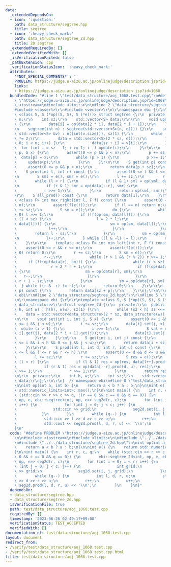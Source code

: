 ```yaml
---
data:
  _extendedDependsOn:
  - icon: ':question:'
    path: data_structure/segtree.hpp
    title: segtree
  - icon: ':heavy_check_mark:'
    path: data_structure/segtree_2d.hpp
    title: 2D segtree
  _extendedRequiredBy: []
  _extendedVerifiedWith: []
  _isVerificationFailed: false
  _pathExtension: cpp
  _verificationStatusIcon: ':heavy_check_mark:'
  attributes:
    '*NOT_SPECIAL_COMMENTS*': ''
    PROBLEM: https://judge.u-aizu.ac.jp/onlinejudge/description.jsp?id=1068
    links:
    - https://judge.u-aizu.ac.jp/onlinejudge/description.jsp?id=1068
  bundledCode: "#line 1 \"test/data_structure/aoj_1068.test.cpp\"\n#define PROBLEM\
    \ \"https://judge.u-aizu.ac.jp/onlinejudge/description.jsp?id=1068\"\n\n#include\
    \ <iostream>\n#include <limits>\n\n#line 2 \"data_structure/segtree.hpp\"\n\r\n\
    #include <cassert>\r\n#include <vector>\r\n\r\nnamespace ebi {\r\n\r\ntemplate\
    \ <class S, S (*op)(S, S), S (*e)()> struct segtree {\r\n  private:\r\n    int\
    \ n;\r\n    int sz;\r\n    std::vector<S> data;\r\n\r\n    void update(int i)\
    \ {\r\n        data[i] = op(data[2 * i], data[2 * i + 1]);\r\n    }\r\n\r\n  public:\r\
    \n    segtree(int n) : segtree(std::vector<S>(n, e())) {}\r\n    segtree(const\
    \ std::vector<S> &v) : n((int)v.size()), sz(1) {\r\n        while (sz < n) sz\
    \ *= 2;\r\n        data = std::vector<S>(2 * sz, e());\r\n        for (int i =\
    \ 0; i < n; i++) {\r\n            data[sz + i] = v[i];\r\n        }\r\n      \
    \  for (int i = sz - 1; i >= 1; i--) update(i);\r\n    }\r\n\r\n    void set(int\
    \ p, S x) {\r\n        assert(0 <= p && p < n);\r\n        p += sz;\r\n      \
    \  data[p] = x;\r\n        while (p > 1) {\r\n            p >>= 1;\r\n       \
    \     update(p);\r\n        }\r\n    }\r\n\r\n    S get(int p) const {\r\n   \
    \     assert(0 <= p && p < n);\r\n        return data[p + sz];\r\n    }\r\n\r\n\
    \    S prod(int l, int r) const {\r\n        assert(0 <= l && l <= r && r <= n);\r\
    \n        S sml = e(), smr = e();\r\n        l += sz;\r\n        r += sz;\r\n\
    \        while (l < r) {\r\n            if (l & 1) sml = op(sml, data[l++]);\r\
    \n            if (r & 1) smr = op(data[--r], smr);\r\n            l >>= 1;\r\n\
    \            r >>= 1;\r\n        }\r\n        return op(sml, smr);\r\n    }\r\n\
    \r\n    S all_prod() const {\r\n        return data[1];\r\n    }\r\n\r\n    template\
    \ <class F> int max_right(int l, F f) const {\r\n        assert(0 <= l && l <\
    \ n);\r\n        assert(f(e()));\r\n        if (l == n) return n;\r\n        l\
    \ += sz;\r\n        S sm = e();\r\n        do {\r\n            while (l % 2 ==\
    \ 0) l >>= 1;\r\n            if (!f(op(sm, data[l]))) {\r\n                while\
    \ (l < sz) {\r\n                    l = 2 * l;\r\n                    if (f(op(sm,\
    \ data[l]))) {\r\n                        sm = op(sm, data[l]);\r\n          \
    \              l++;\r\n                    }\r\n                }\r\n        \
    \        return l - sz;\r\n            }\r\n            sm = op(sm, data[l]);\r\
    \n            l++;\r\n        } while ((l & -l) != l);\r\n        return n;\r\n\
    \    }\r\n\r\n    template <class F> int min_left(int r, F f) const {\r\n    \
    \    assert(0 <= r && r <= n);\r\n        assert(f(e()));\r\n        if (r ==\
    \ 0) return 0;\r\n        r += sz;\r\n        S sm = e();\r\n        do {\r\n\
    \            r--;\r\n            while (r > 1 && (r % 2)) r >>= 1;\r\n       \
    \     if (!f(op(data[r], sm))) {\r\n                while (r < sz) {\r\n     \
    \               r = 2 * r + 1;\r\n                    if (f(op(data[r], sm)))\
    \ {\r\n                        sm = op(data[r], sm);\r\n                     \
    \   r--;\r\n                    }\r\n                }\r\n                return\
    \ r + 1 - sz;\r\n            }\r\n            sm = op(data[r], sm);\r\n      \
    \  } while ((r & -r) != r);\r\n        return 0;\r\n    }\r\n\r\n    S operator[](int\
    \ p) const {\r\n        return data[sz + p];\r\n    }\r\n};\r\n\r\n}  // namespace\
    \ ebi\r\n#line 2 \"data_structure/segtree_2d.hpp\"\n\r\n#line 5 \"data_structure/segtree_2d.hpp\"\
    \n\r\nnamespace ebi {\r\n\r\ntemplate <class S, S (*op)(S, S), S (*e)(), class\
    \ data_structure>\r\nstruct segtree_2d {\r\n  private:\r\n  public:\r\n    segtree_2d(int\
    \ h, int w) : h(h), w(w), sz(1) {\r\n        while (sz < h) sz <<= 1;\r\n    \
    \    data = std::vector<data_structure>(2 * sz, data_structure(w));\r\n    }\r\
    \n\r\n    void set(int i, int j, S x) {\r\n        assert(0 <= i && i < h && 0\
    \ <= j && j < w);\r\n        i += sz;\r\n        data[i].set(j, x);\r\n      \
    \  while (i > 1) {\r\n            i >>= 1;\r\n            S val = op(data[2 *\
    \ i].get(j), data[2 * i + 1].get(j));\r\n            data[i].set(j, val);\r\n\
    \        }\r\n    }\r\n\r\n    S get(int i, int j) const {\r\n        assert(0\
    \ <= i && i < h && 0 <= j && j < w);\r\n        return data[i + sz].get(j);\r\n\
    \    }\r\n\r\n    S prod(int l, int d, int r, int u) const {\r\n        assert(0\
    \ <= l && l <= r && r <= h);\r\n        assert(0 <= d && d <= u && u <= w);\r\n\
    \        l += sz;\r\n        r += sz;\r\n        S res = e();\r\n        while\
    \ (l < r) {\r\n            if (l & 1) res = op(res, data[l++].prod(d, u));\r\n\
    \            if (r & 1) res = op(data[--r].prod(d, u), res);\r\n            l\
    \ >>= 1;\r\n            r >>= 1;\r\n        }\r\n        return res;\r\n    }\r\
    \n\r\n  private:\r\n    int h, w;\r\n    int sz;\r\n    std::vector<data_structure>\
    \ data;\r\n};\r\n\r\n}  // namespace ebi\n#line 8 \"test/data_structure/aoj_1068.test.cpp\"\
    \n\nint op(int a, int b) {\n    return a < b ? a : b;\n}\n\nint e() {\n    return\
    \ std::numeric_limits<int>::max();\n}\n\nint main() {\n    int r, c, q;\n    while\
    \ (std::cin >> r >> c >> q, !(r == 0 && c == 0 && q == 0)) {\n        ebi::segtree_2d<int,\
    \ op, e, ebi::segtree<int, op, e>> seg2d(r, c);\n        for (int i = 0; i < r;\
    \ i++) {\n            for (int j = 0; j < c; j++) {\n                int grid;\n\
    \                std::cin >> grid;\n                seg2d.set(i, j, grid);\n \
    \           }\n        }\n        while (q--) {\n            int l, d, r, u;\n\
    \            std::cin >> l >> d >> r >> u;\n            r++;\n            u++;\n\
    \            std::cout << seg2d.prod(l, d, r, u) << '\\n';\n        }\n    }\n\
    }\n"
  code: "#define PROBLEM \"https://judge.u-aizu.ac.jp/onlinejudge/description.jsp?id=1068\"\
    \n\n#include <iostream>\n#include <limits>\n\n#include \"../../data_structure/segtree.hpp\"\
    \n#include \"../../data_structure/segtree_2d.hpp\"\n\nint op(int a, int b) {\n\
    \    return a < b ? a : b;\n}\n\nint e() {\n    return std::numeric_limits<int>::max();\n\
    }\n\nint main() {\n    int r, c, q;\n    while (std::cin >> r >> c >> q, !(r ==\
    \ 0 && c == 0 && q == 0)) {\n        ebi::segtree_2d<int, op, e, ebi::segtree<int,\
    \ op, e>> seg2d(r, c);\n        for (int i = 0; i < r; i++) {\n            for\
    \ (int j = 0; j < c; j++) {\n                int grid;\n                std::cin\
    \ >> grid;\n                seg2d.set(i, j, grid);\n            }\n        }\n\
    \        while (q--) {\n            int l, d, r, u;\n            std::cin >> l\
    \ >> d >> r >> u;\n            r++;\n            u++;\n            std::cout <<\
    \ seg2d.prod(l, d, r, u) << '\\n';\n        }\n    }\n}"
  dependsOn:
  - data_structure/segtree.hpp
  - data_structure/segtree_2d.hpp
  isVerificationFile: true
  path: test/data_structure/aoj_1068.test.cpp
  requiredBy: []
  timestamp: '2023-06-26 02:49:17+09:00'
  verificationStatus: TEST_ACCEPTED
  verifiedWith: []
documentation_of: test/data_structure/aoj_1068.test.cpp
layout: document
redirect_from:
- /verify/test/data_structure/aoj_1068.test.cpp
- /verify/test/data_structure/aoj_1068.test.cpp.html
title: test/data_structure/aoj_1068.test.cpp
---
```

